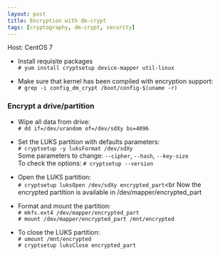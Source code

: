```yaml
---
layout: post
title: Encryption with dm-crypt
tags: [cryptography, dm-crypt, security]
---
```


Host: CentOS 7<br>

- Install requisite packages<br>
`# yum install cryptsetup device-mapper util-linux`<br>

- Make sure that kernel has been compiled with encryption support:<br>
`# grep -i config_dm_crypt /boot/config-$(uname -r)`

<H3>Encrypt a drive/partition</H3>

- Wipe all data from drive:<br>
`# dd if=/dev/urandom of=/dev/sdXy bs=4096`<br>

- Set the LUKS partition with defaults parameters:<br>
`# cryptsetup -y luksFormat /dev/sdXy`<br>
Some parameters to change: `--cipher`, `--hash`, `--key-size`<br>
To check the options: `# cryptsetup --version`

- Open the LUKS partition:<br>
`# cryptsetup luksOpen /dev/sdXy encrypted_part`<br
Now the encrypted partition is available in /dev/mapper/encrypted_part<br>

- Format and mount the partition:<br>
`# mkfs.ext4 /dev/mapper/encrypted_part`<br>
`# mount /dev/mapper/encrypted_part /mnt/encrypted`<br>

- To close the LUKS partition:<br>
`# umount /mnt/encrypted`<br>
`# cryptsetup luksClose encrypted_part`<br>


